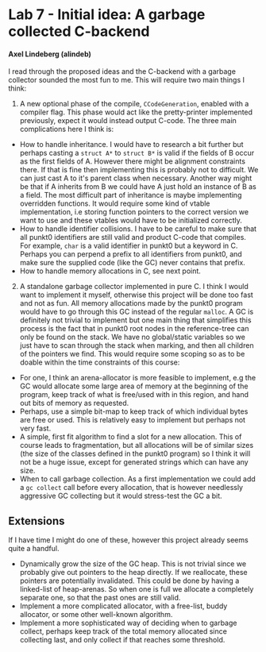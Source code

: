 # Lab 7 - Initial idea: A garbage collected C-backend
#### Axel Lindeberg (alindeb)
I read through the proposed ideas and the C-backend with a garbage collector sounded the most fun to me. This will require two main things I think:

1. A new optional phase of the compile, `CCodeGeneration`, enabled with a compiler flag. This phase would act like the pretty-printer implemented previously, expect it would instead output C-code. The three main complications here I think is:
  - How to handle inheritance. I would have to research a bit further but perhaps casting a `struct A*` to `struct B*` is valid if the fields of B occur as the first fields of A. However there might be alignment constraints there. If that is fine then implementing this is probably not to difficult. We can just cast A to it's parent class when necessary. Another way might be that if A inherits from B we could have A just hold an instance of B as a field. The most difficult part of inheritance is maybe implementing overridden functions. It would require some kind of vtable implementation, i.e storing function pointers to the correct version we want to use and these vtables would have to be initialized correctly.
  - How to handle identifier collisions. I have to be careful to make sure that all punkt0 identifiers are still valid and product C-code that compiles. For example, `char` is a valid identifier in punkt0 but a keyword in C. Perhaps you can perpend a prefix to all identifiers from punkt0, and make sure the supplied code (like the GC) never contains that prefix.
  - How to handle memory allocations in C, see next point.

2. A standalone garbage collector implemented in pure C. I think I would want to implement it myself, otherwise this project will be done too fast and not as fun. All memory allocations made by the punkt0 program would have to go through this GC instead of the regular `malloc`. A GC is definitely not trivial to implement but one main thing that simplifies this process is the fact that in punkt0 root nodes in the reference-tree can only be found on the stack. We have no global/static variables so we just have to scan through the stack when marking, and then all children of the pointers we find. This would require some scoping so as to be doable within the time constraints of this course:
  - For one, I think an arena-allocator is more feasible to implement, e.g the GC would allocate some large area of memory at the beginning of the program, keep track of what is free/used with in this region, and hand out bits of memory as requested.
  - Perhaps, use a simple bit-map to keep track of which individual bytes are free or used. This is relatively easy to implement but perhaps not very fast.
  - A simple, first fit algorithm to find a slot for a new allocation. This of course leads to fragmentation, but all allocations will be of similar sizes (the size of the classes defined in the punkt0 program) so I think it will not be a huge issue, except for generated strings which can have any size.
  - When to call garbage collection. As a first implementation we could add a `gc collect` call before every allocation, that is however needlessly aggressive GC collecting but it would stress-test the GC a bit.

## Extensions
If I have time I might do one of these, however this project already seems quite a handful.
- Dynamically grow the size of the GC heap. This is not trivial since we probably give out pointers to the heap directly. If we reallocate, these pointers are potentially invalidated. This could be done by having a linked-list of heap-arenas. So when one is full we allocate a completely separate one, so that the past ones are still valid.
- Implement a more complicated allocator, with a free-list, buddy allocator, or some other well-known algorithm.
- Implement a more sophisticated way of deciding when to garbage collect, perhaps keep track of the total memory allocated since collecting last, and only collect if that reaches some threshold.

